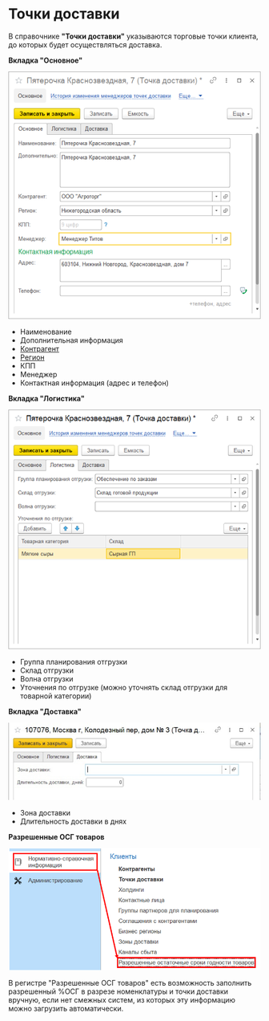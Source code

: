 # Точки доставки

В справочнике **"Точки доставки"** указываются торговые точки клиента, до которых будет осуществляться доставка.

**Вкладка "Основное"**

![2020-05-28_1602](DeliveryPoint.assets/2020-05-28_1602.png)

- Наименование
- Дополнительная информация
- [Контрагент](Contractor.md)
- [Регион](../CommonInformation/BusinessRegion.md)
- КПП
- Менеджер
- Контактная информация (адрес и телефон)

 


**Вкладка "Логистика"**

![2020-05-28_1604](DeliveryPoint.assets/2020-05-28_1604.png)

- Группа планирования отгрузки
- Склад отгрузки
- Волна отгрузки
- Уточнения по отгрузке (можно уточнять склад отгрузки для товарной категории)



**Вкладка "Доставка"**

![3](DeliveryPoint.assets/3.png)

- Зона доставки
- Длительность доставки в днях

**Разрешенные ОСГ товаров**

![2](DeliveryPoint.assets/2.png)

В регистре "Разрешенные ОСГ товаров" есть возможность заполнить разрешенный %ОСГ в разрезе номенклатуры и точки доставки вручную, если нет смежных систем, из которых эту информацию можно загрузить автоматически.